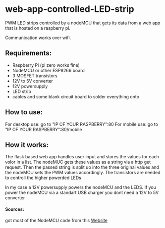 # web-app-controlled-LED-strip
PWM LED strips controlled by a nodeMCU that gets its data from a web app that is hosted on a raspberry pi.

Communication works over wifi.

<h2>Requirements:</h2>
<ul>
  <li>Raspberry Pi (pi zero works fine)</li>
  <li>NodeMCU or other ESP8266 board</li>
  <li>3 MOSFET transistors</li>
  <li>12V to 5V converter</li>
  <li>12V powersupply</li>
  <li>LED strip</li>
  <li>cables and some blank circuit board to solder everything onto</li>
</ul>

<h2>How to use:</h2>
<p>For desktop use: go to "IP OF YOUR RASPBERRY":80
For mobile use: go to "IP OF YOUR RASPBERRY":80/mobile</p>

<h2>How it works:</h2>
<p>The flask based web app handles user input and stores the values for each volor in a list. The nodeMUC gets these values as a string via a http get request. Then the passed string is split uo into the three original values and the nodeMCU sets the PWM values accordingly. The transistors are needed to controll the higher powerded LEDs </p>
<p>In my case a 12V powersupply powers the nodeMCU and the LEDS. If you power the nodeMCU via a standart USB charger you dont need a 12V to 5V converter</>
<br>
<h4>Sources:</h4>
<p>got most of the NodeMCU code from this <a href="https://randomnerdtutorials.com/esp8266-nodemcu-http-get-post-arduino/" target="_blank">Website</a></p>
